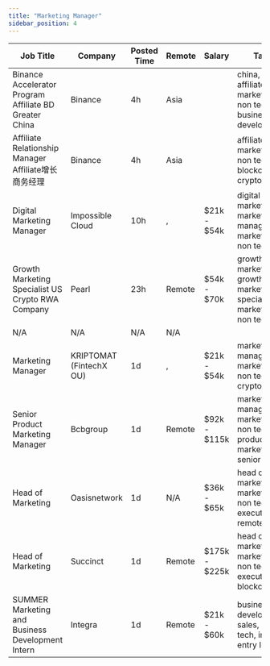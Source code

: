 ```yaml
---
title: "Marketing Manager"
sidebar_position: 4
---
```


| Job Title | Company | Posted Time | Remote | Salary | Tags | Apply Link |
|-----------|---------|-------------|--------|--------|------|------------|
| Binance Accelerator Program Affiliate BD Greater China | Binance | 4h | Asia |  | china, affiliate, marketing, non tech, business development | [Apply](https://web3.career/binance-accelerator-program-affiliate-bd-greater-china-binance/138438) |
| Affiliate Relationship Manager Affiliate增长商务经理 | Binance | 4h | Asia |  | affiliate, marketing, non tech, blockchain, crypto | [Apply](https://web3.career/affiliate-relationship-manager-affiliate-binance/138437) |
| Digital Marketing Manager | Impossible Cloud | 10h | , | $21k - $54k | digital marketing, marketing manager, marketing, non tech | [Apply](https://web3.career/digital-marketing-manager-impossiblecloud/138430) |
| Growth Marketing Specialist US Crypto RWA Company | Pearl | 23h | Remote | $54k - $70k | growth marketing, growth, marketing specialist, marketing, non tech | [Apply](https://web3.career/growth-marketing-specialist-us-crypto-rwa-company-pearl/138412) |
| N/A | N/A | N/A | N/A |  |  | [Apply](https://web3.career/metana) |
| Marketing Manager | KRIPTOMAT (FintechX OU) | 1d | , | $21k - $54k | marketing manager, marketing, non tech, crypto | [Apply](https://web3.career/marketing-manager-kriptomat/138394) |
| Senior Product Marketing Manager | Bcbgroup | 1d | Remote | $92k - $115k | marketing manager, marketing, non tech, product marketing, senior | [Apply](https://web3.career/senior-product-marketing-manager-bcbgroup/135328) |
| Head of Marketing | Oasisnetwork | 1d | N/A | $36k - $65k | head of marketing, marketing, non tech, executive, remote | [Apply](https://web3.career/head-of-marketing-oasisnetwork/73767) |
| Head of Marketing | Succinct | 1d | Remote | $175k - $225k | head of marketing, marketing, non tech, executive, blockchain | [Apply](https://web3.career/head-of-marketing-succinct/138378) |
| SUMMER Marketing and Business Development Intern | Integra | 1d | Remote | $21k - $60k | business development, sales, non tech, intern, entry level | [Apply](https://web3.career/summer-marketing-and-business-development-intern-integra/95750) |
